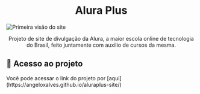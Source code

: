 <h1 align="center"> Alura Plus </h1>
<img src="[URL_da_Imagem](https://github.com/user-attachments/assets/9ee21ca4-4da6-4474-9fd0-892898110155)" alt="Primeira visão do site">
<p align="center"> Projeto de site de divulgação da Alura, a maior escola online de tecnologia do Brasil, feito juntamente com auxilio de cursos da mesma.</p>
<h2>📁 Acesso ao projeto</h2>
Você pode acessar o link do projeto por [aqui](https://angeloxalves.github.io/aluraplus-site/)
